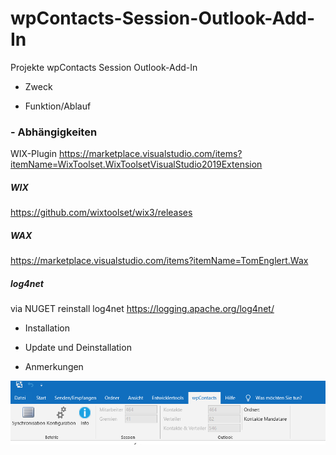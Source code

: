 # wpContacts-Session-Outlook-Add-In
Projekte wpContacts Session Outlook-Add-In

- Zweck

- Funktion/Ablauf

### - Abhängigkeiten
WIX-Plugin
https://marketplace.visualstudio.com/items?itemName=WixToolset.WixToolsetVisualStudio2019Extension

##### WIX
https://github.com/wixtoolset/wix3/releases

##### WAX
https://marketplace.visualstudio.com/items?itemName=TomEnglert.Wax

##### log4net
via NUGET reinstall log4net
https://logging.apache.org/log4net/

- Installation

- Update und Deinstallation

- Anmerkungen


![Hauptmenu](./Bilder/wpContacts_Hauptmenu.png)

